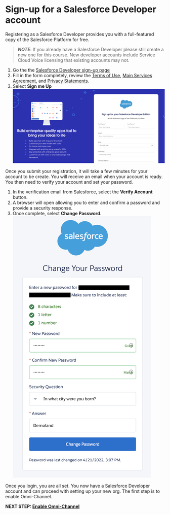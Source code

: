 # Sign-up for a Salesforce Developer account

Registering as a Salesforce Developer provides you with a full-featured copy of the Salesforce Platform for free. 

> **_NOTE_**: If you already have a Salesforce Developer please still create a new one for this course. New developer accounts include Service Cloud Voice licensing that existing accounts may not.

1.  Go the the [Salesforce Developer sign-up page](https://developer.salesforce.com/signup)
1.  Fill in the form completely, review the [Terms of Use](https://trailblazer.me/terms), [Main Services Agreement](https://www.salesforce.com/content/dam/web/en_us/www/documents/legal/salesforce_Developer_MSA.pdf), and [Privacy Statements](https://www.salesforce.com/company/privacy/).
1.  Select **Sign me Up** ![Salesforce Developer Sign-Up](/static/01/dev_signup.png)

Once you submit your registration, it will take a few minutes for your account to be create. You will receive an email when your account is ready. You then need to verify your account and set your password.

1.  In the verification email from Salesforce, select the **Verify Account** button.
1.  A browser will open allowing you to enter and confirm a password and provide a security response.
1.  Once complete, select **Change Password**. ![Change your password](/static/01/password.png)

Once you login, you are all set. You now have a Salesforce Developer account and can proceed with setting up your new org. The first step is to enable Omni-Channel.

**NEXT STEP: [Enable Omni-Channel](prep_02.md)**
